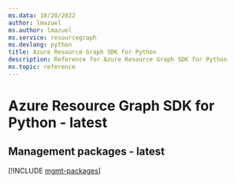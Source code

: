 ```yaml
---
ms.data: 10/20/2022
author: lmazuel
ms.author: lmazuel
ms.service: resourcegraph
ms.devlang: python
title: Azure Resource Graph SDK for Python
description: Reference for Azure Resource Graph SDK for Python
ms.topic: reference
---
```

# Azure Resource Graph SDK for Python - latest

## Management packages - latest
[!INCLUDE [mgmt-packages](resource-graph-mgmt-index.md)]